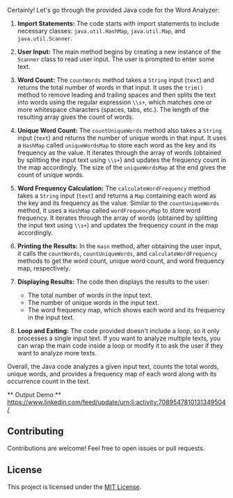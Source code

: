 Certainly! Let's go through the provided Java code for the Word Analyzer:

1. **Import Statements:**
The code starts with import statements to include necessary classes: `java.util.HashMap`, `java.util.Map`, and `java.util.Scanner`.

2. **User Input:**
The main method begins by creating a new instance of the `Scanner` class to read user input. The user is prompted to enter some text.

3. **Word Count:**
The `countWords` method takes a `String` input (`text`) and returns the total number of words in that input. It uses the `trim()` method to remove leading and trailing spaces and then splits the text into words using the regular expression `\\s+`, which matches one or more whitespace characters (spaces, tabs, etc.). The length of the resulting array gives the count of words.

4. **Unique Word Count:**
The `countUniqueWords` method also takes a `String` input (`text`) and returns the number of unique words in that input. It uses a `HashMap` called `uniqueWordsMap` to store each word as the key and its frequency as the value. It iterates through the array of words (obtained by splitting the input text using `\\s+`) and updates the frequency count in the map accordingly. The size of the `uniqueWordsMap` at the end gives the count of unique words.

5. **Word Frequency Calculation:**
The `calculateWordFrequency` method takes a `String` input (`text`) and returns a `Map` containing each word as the key and its frequency as the value. Similar to the `countUniqueWords` method, it uses a `HashMap` called `wordFrequencyMap` to store word frequency. It iterates through the array of words (obtained by splitting the input text using `\\s+`) and updates the frequency count in the map accordingly.

6. **Printing the Results:**
In the `main` method, after obtaining the user input, it calls the `countWords`, `countUniqueWords`, and `calculateWordFrequency` methods to get the word count, unique word count, and word frequency map, respectively.

7. **Displaying Results:**
The code then displays the results to the user:
   - The total number of words in the input text.
   - The number of unique words in the input text.
   - The word frequency map, which shows each word and its frequency in the input text.

8. **Loop and Exiting:**
The code provided doesn't include a loop, so it only processes a single input text. If you want to analyze multiple texts, you can wrap the main code inside a loop or modify it to ask the user if they want to analyze more texts.

Overall, the Java code analyzes a given input text, counts the total words, unique words, and provides a frequency map of each word along with its occurrence count in the text.

** Output Demo **
https://www.linkedin.com/feed/update/urn:li:activity:7089547810131349504/

## Contributing

Contributions are welcome! Feel free to open issues or pull requests.

## License

This project is licensed under the [MIT License](LICENSE).
